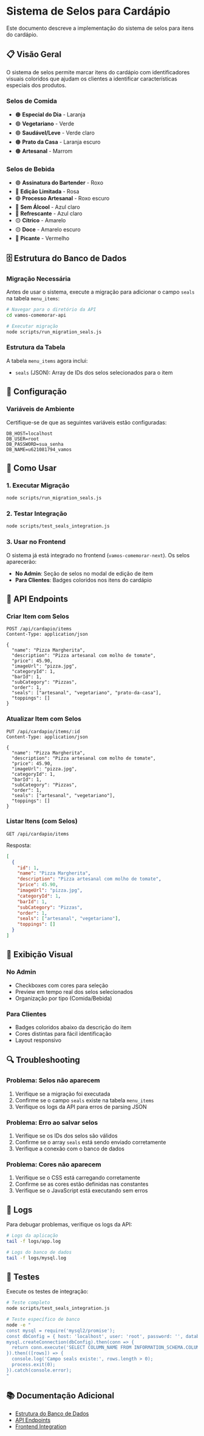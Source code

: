 # Sistema de Selos para Cardápio

Este documento descreve a implementação do sistema de selos para itens do cardápio.

## 📋 Visão Geral

O sistema de selos permite marcar itens do cardápio com identificadores visuais coloridos que ajudam os clientes a identificar características especiais dos produtos.

### Selos de Comida
- 🟠 **Especial do Dia** - Laranja
- 🟢 **Vegetariano** - Verde
- 🟢 **Saudável/Leve** - Verde claro
- 🟠 **Prato da Casa** - Laranja escuro
- 🟤 **Artesanal** - Marrom

### Selos de Bebida
- 🟣 **Assinatura do Bartender** - Roxo
- 🔴 **Edição Limitada** - Rosa
- 🟣 **Processo Artesanal** - Roxo escuro
- 🔵 **Sem Álcool** - Azul claro
- 🔵 **Refrescante** - Azul claro
- 🟡 **Cítrico** - Amarelo
- 🟡 **Doce** - Amarelo escuro
- 🔴 **Picante** - Vermelho

## 🗄️ Estrutura do Banco de Dados

### Migração Necessária

Antes de usar o sistema, execute a migração para adicionar o campo `seals` na tabela `menu_items`:

```bash
# Navegar para o diretório da API
cd vamos-comemorar-api

# Executar migração
node scripts/run_migration_seals.js
```

### Estrutura da Tabela

A tabela `menu_items` agora inclui:
- `seals` (JSON): Array de IDs dos selos selecionados para o item

## 🔧 Configuração

### Variáveis de Ambiente

Certifique-se de que as seguintes variáveis estão configuradas:

```env
DB_HOST=localhost
DB_USER=root
DB_PASSWORD=sua_senha
DB_NAME=u621081794_vamos
```

## 🚀 Como Usar

### 1. Executar Migração

```bash
node scripts/run_migration_seals.js
```

### 2. Testar Integração

```bash
node scripts/test_seals_integration.js
```

### 3. Usar no Frontend

O sistema já está integrado no frontend (`vamos-comemorar-next`). Os selos aparecerão:

- **No Admin**: Seção de selos no modal de edição de item
- **Para Clientes**: Badges coloridos nos itens do cardápio

## 📡 API Endpoints

### Criar Item com Selos

```http
POST /api/cardapio/items
Content-Type: application/json

{
  "name": "Pizza Margherita",
  "description": "Pizza artesanal com molho de tomate",
  "price": 45.90,
  "imageUrl": "pizza.jpg",
  "categoryId": 1,
  "barId": 1,
  "subCategory": "Pizzas",
  "order": 1,
  "seals": ["artesanal", "vegetariano", "prato-da-casa"],
  "toppings": []
}
```

### Atualizar Item com Selos

```http
PUT /api/cardapio/items/:id
Content-Type: application/json

{
  "name": "Pizza Margherita",
  "description": "Pizza artesanal com molho de tomate",
  "price": 45.90,
  "imageUrl": "pizza.jpg",
  "categoryId": 1,
  "barId": 1,
  "subCategory": "Pizzas",
  "order": 1,
  "seals": ["artesanal", "vegetariano"],
  "toppings": []
}
```

### Listar Itens (com Selos)

```http
GET /api/cardapio/items
```

Resposta:
```json
[
  {
    "id": 1,
    "name": "Pizza Margherita",
    "description": "Pizza artesanal com molho de tomate",
    "price": 45.90,
    "imageUrl": "pizza.jpg",
    "categoryId": 1,
    "barId": 1,
    "subCategory": "Pizzas",
    "order": 1,
    "seals": ["artesanal", "vegetariano"],
    "toppings": []
  }
]
```

## 🎨 Exibição Visual

### No Admin
- Checkboxes com cores para seleção
- Preview em tempo real dos selos selecionados
- Organização por tipo (Comida/Bebida)

### Para Clientes
- Badges coloridos abaixo da descrição do item
- Cores distintas para fácil identificação
- Layout responsivo

## 🔍 Troubleshooting

### Problema: Selos não aparecem
1. Verifique se a migração foi executada
2. Confirme se o campo `seals` existe na tabela `menu_items`
3. Verifique os logs da API para erros de parsing JSON

### Problema: Erro ao salvar selos
1. Verifique se os IDs dos selos são válidos
2. Confirme se o array `seals` está sendo enviado corretamente
3. Verifique a conexão com o banco de dados

### Problema: Cores não aparecem
1. Verifique se o CSS está carregando corretamente
2. Confirme se as cores estão definidas nas constantes
3. Verifique se o JavaScript está executando sem erros

## 📝 Logs

Para debugar problemas, verifique os logs da API:

```bash
# Logs da aplicação
tail -f logs/app.log

# Logs do banco de dados
tail -f logs/mysql.log
```

## 🧪 Testes

Execute os testes de integração:

```bash
# Teste completo
node scripts/test_seals_integration.js

# Teste específico de banco
node -e "
const mysql = require('mysql2/promise');
const dbConfig = { host: 'localhost', user: 'root', password: '', database: 'u621081794_vamos' };
mysql.createConnection(dbConfig).then(conn => {
  return conn.execute('SELECT COLUMN_NAME FROM INFORMATION_SCHEMA.COLUMNS WHERE TABLE_NAME = \"menu_items\" AND COLUMN_NAME = \"seals\"');
}).then(([rows]) => {
  console.log('Campo seals existe:', rows.length > 0);
  process.exit(0);
}).catch(console.error);
"
```

## 📚 Documentação Adicional

- [Estrutura do Banco de Dados](migrations/)
- [API Endpoints](routes/cardapio.js)
- [Frontend Integration](../vamos-comemorar-next/app/admin/cardapio/page.tsx)
























